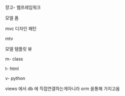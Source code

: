 쟝고- 웹프레임워크 

모델 폼 

mvc 디자인 패턴 

mtv  

모델 템플릿 뷰 

m- class 

t- html 

v- python 

views 에서 db 에 직접연결하는게아니라 orm 을통해 가지고옴 

